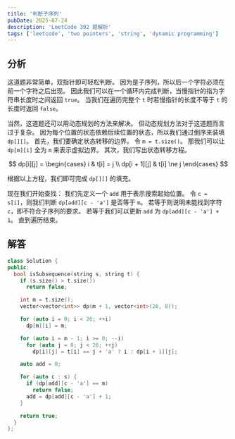 ```yaml
---
title: '判断子序列'
pubDate: 2025-07-24
description: 'LeetCode 392 题解析'
tags: ['leetcode', 'two pointers', 'string', 'dynamic programming']
---
```


## 分析

这道题非常简单，双指针即可轻松判断。
因为是子序列，所以后一个字符必须在前一个字符之后出现。
因此我们可以在一个循环内完成判断，当慢指针的指为字符串长度时之间返回 `true`。
当我们在遍历完整个 `t` 时若慢指针的长度不等于 `t` 的长度时返回 `false`。

当然，这道题还可以用动态规划的方法来解决。
但动态规划方法对于这道题而言过于复杂。
因为每个位置的状态依赖后续位置的状态，所以我们通过倒序来装填 `dp[][]`。
首先，我们要确定状态转移的边界。
令 `m = t.size()`。
那我们可以让 `dp[m][i]` 全为 `m` 来表示虚拟边界。
其次，我们写出状态转移方程。

$$
dp[i][j] = \begin{cases}
i & t[i] = j \\
dp[i + 1][j] & t[i] \ne j
\end{cases}
$$

根据以上方程，我们即可完成 `dp[][]` 的填充。

现在我们开始查找：
我们先定义一个 `add` 用于表示搜索起始位置。
令 `c = s[i]`，则我们判断 `dp[add][c - 'a']` 是否等于 `m`。
若等于则说明未能找到字符 `c`，即不符合子序列的要求。
若等于我们可以更新 `add` 为 `dp[add][c - 'a'] + 1`。
直到遍历结束。

## 解答

```cpp
class Solution {
public:
  bool isSubsequence(string s, string t) {
    if (s.size() > t.size())
      return false;

    int m = t.size();
    vector<vector<int>> dp(m + 1, vector<int>(26, 0));

    for (auto i = 0; i < 26; ++i)
      dp[m][i] = m;

    for (auto i = m - 1; i >= 0; --i)
      for (auto j = 0; j < 26; ++j)
        dp[i][j] = t[i] == j + 'a' ? i : dp[i + 1][j];

    auto add = 0;

    for (auto c : s) {
      if (dp[add][c - 'a'] == m)
        return false;
      add = dp[add][c - 'a'] + 1;
    }

    return true;
  }
};
```
